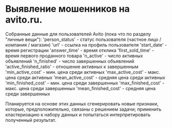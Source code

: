 # Выявление мошенников на avito.ru.

Собранные данные для пользователей Avito (пока что по разделу "личные вещи"):
'person_status' - статус пользователя (частное лицо / компания / магазин)
'url' - ссылка на профиль пользователя
'start_date' - время регистрации
'answer_time' - время отклика
'first_sold_time' - время первого проданного товара
'n_active' - число активных объявлений
'n_finished' - число завершенных объявлений
'active_finished_ratio' - отношение активных к завершенным
'min_active_cost' - мин. цена среди активных
'max_active_cost' - макс. цена среди активных
'mean_active_cost' - средняя цена среди активных
'min_finished_cost' - мин. цена среди завершенных
'max_finished_cost' - макс. цена среди завершенных
'mean_finished_cost' - средняя цена среди завершенных

Планируется на основе этих данных сгенерировать новые признаки, которые, предположительно, связаны с решением задачи; применить кластеризацию к набору данных и попытаться интерпретировать полученный результат.
